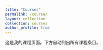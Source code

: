 ```yaml
---
title: "Courses"
permalink: /course/
layout: collection
collection: courses
author_profile: true
---
```


这是我的课程页面。下方自动列出所有课程条目。
